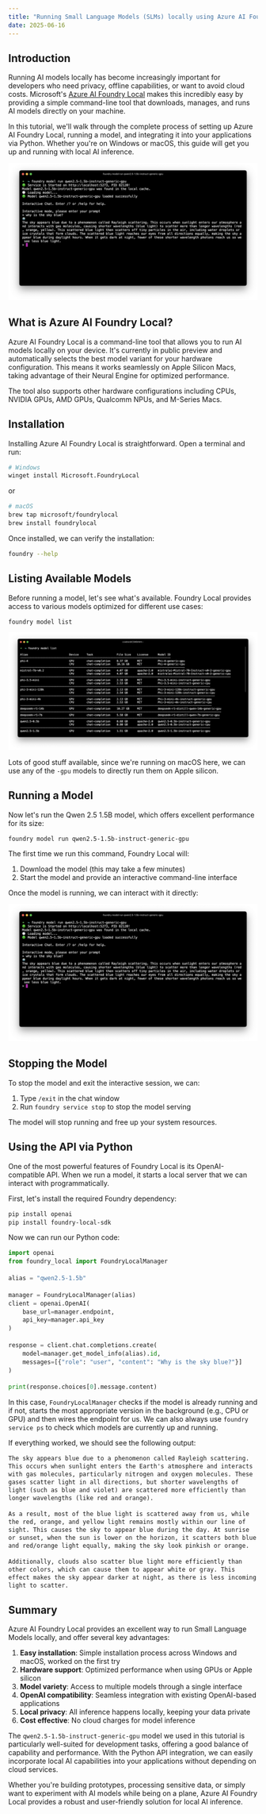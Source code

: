 ```yaml
---
title: "Running Small Language Models (SLMs) locally using Azure AI Foundry Local"
date: 2025-06-16
---
```

## Introduction

Running AI models locally has become increasingly important for developers who need privacy, offline capabilities, or want to avoid cloud costs. Microsoft's [Azure AI Foundry Local](https://learn.microsoft.com/en-us/azure/ai-foundry/foundry-local/get-started) makes this incredibly easy by providing a simple command-line tool that downloads, manages, and runs AI models directly on your machine.

In this tutorial, we'll walk through the complete process of setting up Azure AI Foundry Local, running a model, and integrating it into your applications via Python. Whether you're on Windows or macOS, this guide will get you up and running with local AI inference.

![Azure AI Foundry Local](/images/foundry_qwen.png)

## What is Azure AI Foundry Local?

Azure AI Foundry Local is a command-line tool that allows you to run AI models locally on your device. It's currently in public preview and automatically selects the best model variant for your hardware configuration. This means it works seamlessly on Apple Silicon Macs, taking advantage of their Neural Engine for optimized performance.

The tool also supports other hardware configurations including CPUs, NVIDIA GPUs, AMD GPUs, Qualcomm NPUs, and M-Series Macs.

## Installation

Installing Azure AI Foundry Local is straightforward. Open a terminal and run:

```bash
# Windows
winget install Microsoft.FoundryLocal
```

or

```bash
# macOS
brew tap microsoft/foundrylocal
brew install foundrylocal
```

Once installed, we can verify the installation:

```bash
foundry --help
```

## Listing Available Models

Before running a model, let's see what's available. Foundry Local provides access to various models optimized for different use cases:

```bash
foundry model list
```

![Azure AI Foundry Local Models](/images/foundry_models.png)

Lots of good stuff available, since we're running on macOS here, we can use any of the `-gpu` models to directly run them on Apple silicon.

## Running a Model

Now let's run the Qwen 2.5 1.5B model, which offers excellent performance for its size:

```bash
foundry model run qwen2.5-1.5b-instruct-generic-gpu
```

The first time we run this command, Foundry Local will:
1. Download the model (this may take a few minutes)
1. Start the model and provide an interactive command-line interface

Once the model is running, we can interact with it directly:

![Azure AI Foundry Local Inference](/images/foundry_qwen.png)

## Stopping the Model

To stop the model and exit the interactive session, we can:

1. Type `/exit` in the chat window
2. Run `foundry service stop` to stop the model serving

The model will stop running and free up your system resources.

## Using the API via Python

One of the most powerful features of Foundry Local is its OpenAI-compatible API. When we run a model, it starts a local server that we can interact with programmatically.

First, let's install the required Foundry dependency:

```bash
pip install openai
pip install foundry-local-sdk
```

Now we can run our Python code:

```python
import openai
from foundry_local import FoundryLocalManager

alias = "qwen2.5-1.5b"

manager = FoundryLocalManager(alias)
client = openai.OpenAI(
    base_url=manager.endpoint,
    api_key=manager.api_key
)

response = client.chat.completions.create(
    model=manager.get_model_info(alias).id,
    messages=[{"role": "user", "content": "Why is the sky blue?"}]
)

print(response.choices[0].message.content)
```

In this case, `FoundryLocalManager` checks if the model is already running and if not, starts the most appropriate version in the background (e.g., CPU or GPU) and then wires the endpoint for us. We can also always use `foundry service ps` to check which models are currently up and running.

If everything worked, we should see the following output:

```
The sky appears blue due to a phenomenon called Rayleigh scattering. This occurs when sunlight enters the Earth's atmosphere and interacts with gas molecules, particularly nitrogen and oxygen molecules. These gases scatter light in all directions, but shorter wavelengths of light (such as blue and violet) are scattered more efficiently than longer wavelengths (like red and orange). 

As a result, most of the blue light is scattered away from us, while the red, orange, and yellow light remains mostly within our line of sight. This causes the sky to appear blue during the day. At sunrise or sunset, when the sun is lower on the horizon, it scatters both blue and red/orange light equally, making the sky look pinkish or orange.

Additionally, clouds also scatter blue light more efficiently than other colors, which can cause them to appear white or gray. This effect makes the sky appear darker at night, as there is less incoming light to scatter.
```

## Summary

Azure AI Foundry Local provides an excellent way to run Small Language Models locally, and offer several key advantages:

1. **Easy installation**: Simple installation process across Windows and macOS, worked on the first try
2. **Hardware support**: Optimized performance when using GPUs or Apple silicon
3. **Model variety**: Access to multiple models through a single interface
4. **OpenAI compatibility**: Seamless integration with existing OpenAI-based applications
5. **Local privacy**: All inference happens locally, keeping your data private
6. **Cost effective**: No cloud charges for model inference

The `qwen2.5-1.5b-instruct-generic-gpu` model we used in this tutorial is particularly well-suited for development tasks, offering a good balance of capability and performance. With the Python API integration, we can easily incorporate local AI capabilities into your applications without depending on cloud services.

Whether you're building prototypes, processing sensitive data, or simply want to experiment with AI models while being on a plane, Azure AI Foundry Local provides a robust and user-friendly solution for local AI inference.